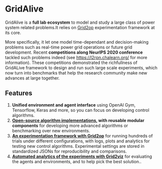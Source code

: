 # GridAlive

GridAlive is a **full lab ecosystem** to model and study a large class of power system related problems.It relies on [Grid2op](https://github.com/rte-france/Grid2Op) experimentation framework at its core.

More specifically, it let one model time-dependant and decision-making problems such as real-time power grid operations or future grid development. 
Recent **competitions along NeurIPS 2020 conference** tackled such problems indeed (see https://l2rpn.chalearn.org/ for more information). 
These competitions demonstrated the richfullness of GridALive framework to design and run such large scale experiments, which now turn into benchmarks that help the research community make new advances at large together.

## Features

1. **Unified environment and agent interface** using OpenAI Gym, Tensorflow, Keras and more, so you can focus on developing control algorithms.
2. **[Open-source algorithm implementations](https://github.com/rte-france/l2rpn-baselines), with reusable modular components** for developing more advanced algorithms or benchmarking over new environments.
3. **[An experimentation framework with Grid2op](https://github.com/rte-france/Grid2Op)** for running hundreds of trials under different configurations, with logs, plots and analytics for testing new control algorithms. Experimental settings are stored in standardized JSONs for reproducibility and comparisons.
4. **[Automated analytics of the experiments with Grid2viz](https://github.com/mjothy/grid2viz)** for evaluating the agents and environments, and to help pick the best solution..




